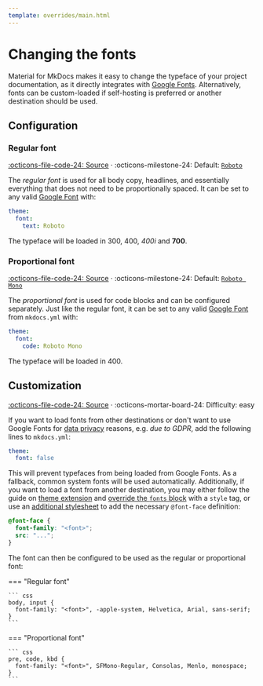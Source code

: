 ```yaml
---
template: overrides/main.html
---
```


# Changing the fonts

Material for MkDocs makes it easy to change the typeface of your project
documentation, as it directly integrates with [Google Fonts][1]. Alternatively,
fonts can be custom-loaded if self-hosting is preferred or another destination
should be used.

  [1]: https://fonts.google.com

## Configuration

### Regular font

[:octicons-file-code-24: Source][2] ·
:octicons-milestone-24: Default: [`Roboto`][3]

The _regular font_ is used for all body copy, headlines, and essentially
everything that does not need to be proportionally spaced. It can be set to any
valid [Google Font][1] with:

``` yaml
theme:
  font:
    text: Roboto
```

The typeface will be loaded in 300, 400, _400i_ and __700__.

  [2]: https://github.com/squidfunk/mkdocs-material/blob/master/src/base.html#L120-L139
  [3]: https://fonts.google.com/specimen/Roboto

### Proportional font

[:octicons-file-code-24: Source][2] ·
:octicons-milestone-24: Default: [`Roboto Mono`][4]

The _proportional font_ is used for code blocks and can be configured separately.
Just like the regular font, it can be set to any valid [Google Font][1] from
`mkdocs.yml` with:

``` yaml
theme:
  font:
    code: Roboto Mono
```

The typeface will be loaded in 400.

  [4]: https://fonts.google.com/specimen/Roboto+Mono

## Customization

[:octicons-file-code-24: Source][2] ·
:octicons-mortar-board-24: Difficulty: easy

If you want to load fonts from other destinations or don't want to use Google
Fonts for [data privacy][5] reasons, e.g. _due to GDPR_, add the following lines
to `mkdocs.yml`:

``` yaml
theme:
  font: false
```

This will prevent typefaces from being loaded from Google Fonts. As a fallback,
common system fonts will be used automatically. Additionally, if you want to
load a font from another destination, you may either follow the guide on [theme
extension][6] and [override the `fonts` block][7] with a `style` tag, or use an
[additional stylesheet][8] to add the necessary `@font-face` definition:

``` css
@font-face {
  font-family: "<font>";
  src: "...";
}
```

The font can then be configured to be used as the regular or proportional font:

=== "Regular font"

    ``` css
    body, input {
      font-family: "<font>", -apple-system, Helvetica, Arial, sans-serif;
    }
    ```

=== "Proportional font"

    ``` css
    pre, code, kbd {
      font-family: "<font>", SFMono-Regular, Consolas, Menlo, monospace;
    }
    ```

  [5]: ../data-privacy.md
  [6]: ../customization.md#extending-the-theme
  [7]: ../customization.md#overriding-blocks
  [8]: ../customization.md#additional-stylesheets
